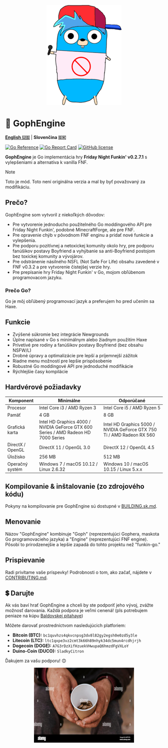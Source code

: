 <p align="center">
    <img src="https://github.com/MatusOllah/gophengine/blob/main/docs/bf-gopher_240x320.png" alt="GophEngine logo">
</p>

# 🎤 GophEngine

**[English 🇺🇸](https://github.com/MatusOllah/gophengine/blob/main/README.md)** | **Slovenčina 🇸🇰**

[![Go Reference](https://pkg.go.dev/badge/github.com/MatusOllah/gophengine.svg)](https://pkg.go.dev/github.com/MatusOllah/gophengine) [![Go Report Card](https://goreportcard.com/badge/github.com/MatusOllah/gophengine)](https://goreportcard.com/report/github.com/MatusOllah/gophengine) [![GitHub license](https://img.shields.io/github/license/MatusOllah/gophengine)](https://github.com/MatusOllah/gophengine/blob/main/LICENSE)

**GophEngine** je Go implementácia hry **Friday Night Funkin' v0.2.7.1** s vylepšeniami a alternatíva k vanilla FNF.

> [!NOTE]
> Toto je mód. Toto není originálna verzia a mal by byť považovaný za modifikáciu.

## Prečo?

GophEngine som vytvoril z niekoľkých dôvodov:

* Pre vytvorenie jednoducho použitelného Go moddingového API pre Friday Night Funkin', podobné MinecraftForge, ale pre FNF.
* Pre opravenie chýb v pôvodnom FNF enginu a pridať nové funkcie a vylepšenia.
* Pre podporu pozitívnej a netoxickej komunity okolo hry, pre podporu fanúšikov postavy Boyfriend a vyhýbanie sa anti-Boyfriend postojom bez toxickej komunity a vývojárov.
* Pre odstránenie násilného NSFL (Not Safe For Life) obsahu zavedené v FNF v0.3.2 a pre vytvorenie čistejšej verzie hry.
* Pre prepísanie hry Friday Night Funkin' v Go, mojom obľúbenom programovacom jazyku.

### Prečo Go?

Go je môj obľúbený programovací jazyk a preferujem ho pred učením sa Haxe.

## Funkcie

* Zvýšené súkromie bez integrácie Newgrounds
* Úplne napísané v Go s minimálnym alebo žiadnym použitím Haxe
* Prívetivé pre rodiny a fanúšikov postavy Boyfriend (bez obsahu NSFW/L)
* Drobné úpravy a optimalizácie pre lepší a príjemnejší zážitok
* Riadne menu možností pre lepšie prispôsobenie
* Robustné Go moddingové API pre jednoduché modifikácie
* Rýchlejšie časy kompilácie

## Hardvérové požiadavky

| Komponent        | Minimálne                                                                          | Odporúčané                                                             |
|------------------|------------------------------------------------------------------------------------|------------------------------------------------------------------------|
| Procesor         | Intel Core i3 / AMD Ryzen 3                                                        | Intel Core i5 / AMD Ryzen 5                                            |
| Pamäť            | 4 GB                                                                               | 8 GB                                                                   |
| Grafická karta   | Intel HD Graphics 4000 / NVIDIA GeForce GTX 600 Series / AMD Radeon HD 7000 Series | Intel HD Graphics 5000 / NVIDIA GeForce GTX 750 Ti / AMD Radeon RX 560 |
| DirectX / OpenGL | DirectX 11 / OpenGL 3.0                                                            | DirectX 12 / OpenGL 4.5                                                |
| Úložisko         | 256 MB                                                                             | 512 MB                                                                 |
| Operačný systém  | Windows 7 / macOS 10.12 / Linux 2.6.32                                             | Windows 10 / macOS 10.15 / Linux 5.x.x                                 |

## Kompilovanie & inštalovanie (zo zdrojového kódu)

Pokyny na kompilovanie pre GophEngine sú dostupné v [BUILDING.sk.md](https://github.com/MatusOllah/gophengine/blob/main/docs/BUILDING.sk.md).

## Menovanie

Názov "GophEngine" kombinuje "Goph" (reprezentujúci Gophera, maskota Go programovacieho jazyka) a "Engine" (reprezentujúci FNF engine).
Pôsobí to prirodzenejšie a lepšie zapadá do tohto projektu než "funkin-go."

## Prispievanie

Radi privítame vaše príspevky! Podrobnosti o tom, ako začať, nájdete v [CONTRIBUTING.md](https://github.com/MatusOllah/gophengine/blob/main/docs/CONTRIBUTING.md).

## 💲 Darujte

Ak vás baví hrať GophEngine a chceli by ste podporiť jeho vývoj, zvážte možnosť darovania. Každá podpora je veľmi cenená! (pls potrebujem peniaze na kúpu [Baldovskej pitahaye](https://baldovska.sk))

Môžete darovať prostredníctvom nasledujúcich platforiem:

* **Bitcoin (BTC):** `bc1quvhzs4qkvcnpsg3dv8l82gy2egsh0e0zd5y3le`
* **Litecoin (LTC):** `ltc1qxpe3vz2cmt3k66h89nhyk34dc5mun4rcdhjrjh`
* **Dogecoin (DOGE):** `A7G3rDzXifHzuekVHwupaQ6hmzdFgVXLoY`
* **Duino-Coin (DUCO):** `SladkyCitron`

Ďakujem za vašu podporu! 😊

<p align="center">
    <img src="https://github.com/MatusOllah/gophengine/blob/main/docs/homeless.png" alt="Homeless man holding cup">
</p>
